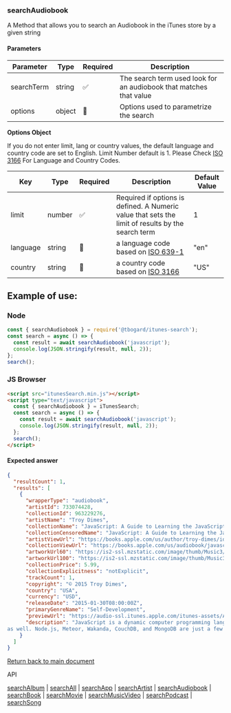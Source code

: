 ### searchAudiobook

A Method that allows you to search an Audiobook in the iTunes store by a given string

#### Parameters

| Parameter  | Type   | Required | Description                                                        |
| ---------- | ------ | -------- | ------------------------------------------------------------------ |
| searchTerm | string | ✅       | The search term used look for an audiobook that matches that value |
| options    | object | 🔴       | Options used to parametrize the search                             |

<b>Options Object</b>

If you do not enter limit, lang or country values, the default language and country code are set to English. Limit Number default is 1.
Please Check [ISO 3166](https://en.wikipedia.org/wiki/ISO_3166-1_alpha-2) For Language and Country Codes.

| Key      | Type   | Required | Description                                                                                       | Default Value |
| -------- | ------ | -------- | ------------------------------------------------------------------------------------------------- | ------------- |
| limit    | number | ✅       | Required if options is defined. A Numeric value that sets the limit of results by the search term | 1             |
| language | string | 🔴       | a language code based on [ISO 639-1](https://en.wikipedia.org/wiki/List_of_ISO_639-1_codes)       | "en"          |
| country  | string | 🔴       | a country code based on [ISO 3166](https://en.wikipedia.org/wiki/ISO_3166-1_alpha-2)              | "US"          |

## Example of use:

### Node

```js
const { searchAudiobook } = require('@tbogard/itunes-search');
const search = async () => {
  const result = await searchAudiobook('javascript');
  console.log(JSON.stringify(result, null, 2));
};
search();
```

### JS Browser

```html
<script src="itunesSearch.min.js"></script>
<script type="text/javascript">
  const { searchAudiobook } = iTunesSearch;
  const search = async () => {
    const result = await searchAudiobook('javascript');
    console.log(JSON.stringify(result, null, 2));
  };
  search();
</script>
```

#### Expected answer

```json
{
  "resultCount": 1,
  "results": [
    {
      "wrapperType": "audiobook",
      "artistId": 733074428,
      "collectionId": 963229276,
      "artistName": "Troy Dimes",
      "collectionName": "JavaScript: A Guide to Learning the JavaScript Programming Language (Unabridged)",
      "collectionCensoredName": "JavaScript: A Guide to Learning the JavaScript Programming Language (Unabridged)",
      "artistViewUrl": "https://books.apple.com/us/author/troy-dimes/id733074428?uo=4",
      "collectionViewUrl": "https://books.apple.com/us/audiobook/javascript-a-guide-to-learning-the/id963229276?uo=4",
      "artworkUrl60": "https://is2-ssl.mzstatic.com/image/thumb/Music3/v4/e2/21/34/e221344e-3aa5-7ae5-98c3-4166486dfd5c/itunes.jpg/60x60bb.jpg",
      "artworkUrl100": "https://is2-ssl.mzstatic.com/image/thumb/Music3/v4/e2/21/34/e221344e-3aa5-7ae5-98c3-4166486dfd5c/itunes.jpg/100x100bb.jpg",
      "collectionPrice": 5.99,
      "collectionExplicitness": "notExplicit",
      "trackCount": 1,
      "copyright": "© 2015 Troy Dimes",
      "country": "USA",
      "currency": "USD",
      "releaseDate": "2015-01-30T08:00:00Z",
      "primaryGenreName": "Self-Development",
      "previewUrl": "https://audio-ssl.itunes.apple.com/itunes-assets/AudioPreview113/v4/12/a8/7f/12a87fe8-6481-f65a-3dd7-041ed501d14f/mzaf_5195015865377973701.std.aac.p.m4a",
      "description": "JavaScript is a dynamic computer programming language that is commonly used in web browsers to control the behavior of web pages and interact with users. It allows for asynchronous communication and can update parts of a web page or even replace the entire content of a web page. You'll see JavaScript being used to display date and time information, perform animations on a web site, validate form input, suggest results as a user types into a search box, and more. <br /><br />JavaScript is being used more and more... <br /><br />Even though JavaScript is by far the most popular client side programming language in use today, it can and is used on the server side
as well. Node.js, Meteor, Wakanda, CouchDB, and MongoDB are just a few examples of where you'll find and be able to use JavaScript on the server side. The time you invest in learning JavaScript can be doubly rewarding as JavaScript keeps moving into more and more areas of computing. <br /><br />Learn the fundamentals of the JavaScript programming language. <br /><br />No matter if you plan to use JavaScript on the client side in a web browser, on the server side, or both, you will need to learn the fundamentals of the language. That's what this book will give you. When you finish reading this book you will feel comfortable and confident programming in the JavaScript language. <br /><br />Here is just some of what you'll learn when you read this book:  \n \n \n Where JavaScript can be used  \n How to setup your computer so it's easy and comfortable to program in JavaScript  \n What tools you'll want to have when programming in JavaScript  \n The basics of HTML...  \n What variables are and how to use them  \n How to deal with numbers and perform mathematical operations  \n How and when to use conditionals  \n What functions are, why they are so handy, and how to put them to good use  \n Advanced data structures like associati"
    }
  ]
}
```

[Return back to main document](./index.md)

API

[searchAlbum](./searchAlbum.md) | [searchAll](./searchAll.md) | [searchApp](./searchApp.md) | [searchArtist](./searchArtist.md) | [searchAudiobook](./searchAudiobook.md) | [searchBook](./searchBook.md) | [searchMovie](./searchMovie.md) | [searchMusicVideo](./searchMusicVideo.md) | [searchPodcast](./searchPodcast.md) | [searchSong](./searchSong.md)
